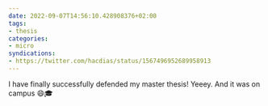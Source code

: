 ```yaml
---
date: 2022-09-07T14:56:10.428908376+02:00
tags:
- thesis
categories:
- micro
syndications:
- https://twitter.com/hacdias/status/1567496952689958913
---
```


I have finally successfully defended my master thesis! Yeeey. And it was on campus 😄🎓
